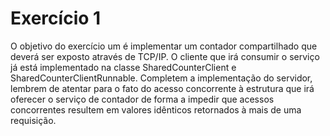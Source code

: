 # Exercício 1

O objetivo do exercício um é implementar um contador compartilhado que deverá ser exposto através de TCP/IP. O cliente que irá consumir o serviço já está implementado na classe SharedCounterClient e SharedCounterClientRunnable. Completem a implementação do servidor, lembrem de atentar para o fato do acesso concorrente à estrutura que irá oferecer o serviço de contador de forma a impedir que acessos concorrentes resultem em valores idênticos retornados à mais de uma requisição.
